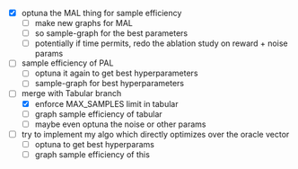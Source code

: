 - [x] optuna the MAL thing for sample efficiency
    - [ ] make new graphs for MAL 
    - [ ] so sample-graph for the best parameters
    - [ ] potentially if time permits, redo the ablation study on reward + noise params
- [ ] sample efficiency of PAL
    - [ ] optuna it again to get best hyperparameters
    - [ ] sample-graph for best hyperparameters
- [ ] merge with Tabular branch 
    - [x] enforce MAX_SAMPLES limit in tabular
    - [ ] graph sample efficiency of tabular
    - [ ] maybe even optuna the noise or other params 
- [ ] try to implement my algo which directly optimizes over the oracle vector
    - [ ] optuna to get best hyperparams
    - [ ] graph sample efficiency of this